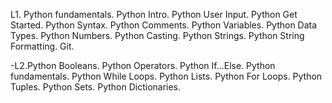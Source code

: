 L1. Python fundamentals. Python Intro. Python User Input. Python Get Started. Python Syntax. Python Comments. Python Variables. Python Data Types. Python Numbers. Python Casting. Python Strings. Python String Formatting.  Git.
 
-L2.Python Booleans. Python Operators. Python If...Else. Python fundamentals. Python While Loops. Python Lists. Python For Loops. Python Tuples. Python Sets. Python Dictionaries.